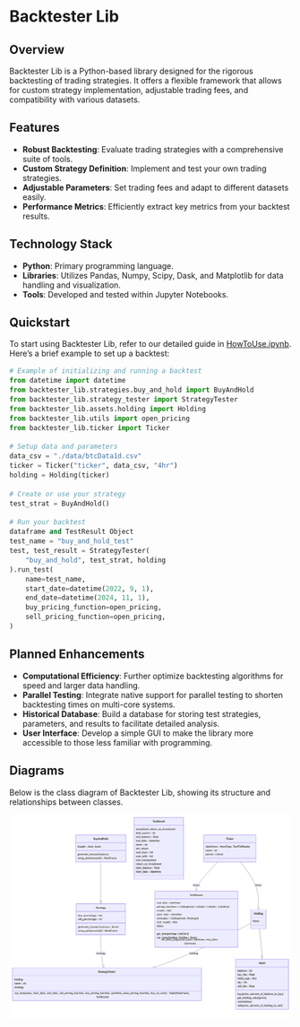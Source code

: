 # Backtester Lib

## Overview

Backtester Lib is a Python-based library designed for the rigorous backtesting of trading strategies. It offers a flexible framework that allows for custom strategy implementation, adjustable trading fees, and compatibility with various datasets.

## Features

- **Robust Backtesting**: Evaluate trading strategies with a comprehensive suite of tools.
- **Custom Strategy Definition**: Implement and test your own trading strategies.
- **Adjustable Parameters**: Set trading fees and adapt to different datasets easily.
- **Performance Metrics**: Efficiently extract key metrics from your backtest results.

## Technology Stack

- **Python**: Primary programming language.
- **Libraries**: Utilizes Pandas, Numpy, Scipy, Dask, and Matplotlib for data handling and visualization.
- **Tools**: Developed and tested within Jupyter Notebooks.

## Quickstart

To start using Backtester Lib, refer to our detailed guide in [HowToUse.ipynb](./HowToUse.ipynb). Here’s a brief example to set up a backtest:

```python
# Example of initializing and running a backtest
from datetime import datetime
from backtester_lib.strategies.buy_and_hold import BuyAndHold
from backtester_lib.strategy_tester import StrategyTester
from backtester_lib.assets.holding import Holding
from backtester_lib.utils import open_pricing
from backtester_lib.ticker import Ticker

# Setup data and parameters
data_csv = "./data/btcData1d.csv"
ticker = Ticker("ticker", data_csv, "4hr")
holding = Holding(ticker)

# Create or use your strategy
test_strat = BuyAndHold()

# Run your backtest
dataframe and TestResult Object
test_name = "buy_and_hold_test"
test, test_result = StrategyTester(
    "buy_and_hold", test_strat, holding
).run_test(
    name=test_name,
    start_date=datetime(2022, 9, 1),
    end_date=datetime(2024, 11, 1),
    buy_pricing_function=open_pricing,
    sell_pricing_function=open_pricing,
)
```

## Planned Enhancements

- **Computational Efficiency**: Further optimize backtesting algorithms for speed and larger data handling.
- **Parallel Testing**: Integrate native support for parallel testing to shorten backtesting times on multi-core systems.
- **Historical Database**: Build a database for storing test strategies, parameters, and results to facilitate detailed analysis.
- **User Interface**: Develop a simple GUI to make the library more accessible to those less familiar with programming.

## Diagrams

Below is the class diagram of Backtester Lib, showing its structure and relationships between classes.

![Class Diagram](./documentation/images/class_diagram.png)
